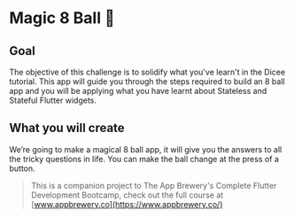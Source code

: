 # Magic 8 Ball 🎱

## Goal

The objective of this challenge is to solidify what you've learn't in the Dicee tutorial. This app will guide you through the steps required to build an 8 ball app and you will be applying what you have learnt about Stateless and Stateful Flutter widgets.

## What you will create

We’re going to make a magical 8 ball app, it will give you the answers to all the tricky questions in life. You can make the ball change at the press of a button.

>This is a companion project to The App Brewery's Complete Flutter Development Bootcamp, check out the full course at [www.appbrewery.co](https://www.appbrewery.co/)

